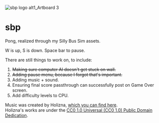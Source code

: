 ![sbp logo alt1_Artboard 3](https://user-images.githubusercontent.com/108698268/203157487-44ab2517-5c75-4761-971e-fadcbdc2ebf7.png)
# sbp
Pong, realized through my Silly Bus Sim assets.

W is up,
S is down.
Space bar to pause.

There are still things to work on, to include:
1. <s>Making sure computer AI doesn't get stuck on wall.</s>
2. <s>Adding pause menu, because I forgot that's important.</s>
3. Adding music + sound.<br>
4. Ensuring final score passthrough can successfully post on Game Over screen.
5. Add difficulty levels to CPU.

Music was created by Holizna, <a href="https://freemusicarchive.org/music/holiznacc0/city-slacker">which you can find here</a>.<br> Holizna's works are under the <a href="https://creativecommons.org/publicdomain/zero/1.0/">CC0 1.0 Universal (CC0 1.0) Public Domain Dedication</a>.
